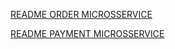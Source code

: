 [README ORDER MICROSSERVICE](https://github.com/MiguelS007/develcode-order-payment/blob/main/order/README.md)

[README PAYMENT MICROSSERVICE](https://github.com/MiguelS007/develcode-order-payment/blob/main/payment-gateway/README.md)
